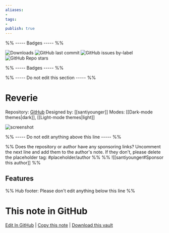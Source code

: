 ```yaml
---
aliases:
- 
tags: 
- 
publish: true
---
```


%% ----- Badges ----- %%

![Downloads](https://img.shields.io/badge/downloads-26994-573E7A?style=for-the-badge&logo=)
![GitHub last commit](https://img.shields.io/github/last-commit/santiyounger/Reverie-Obsidian-Theme?color=573E7A&label=last%20update&logo=github&style=for-the-badge)
![GitHub issues by-label](https://img.shields.io/github/issues/santiyounger/Reverie-Obsidian-Theme/help%20wanted?color=573E7A&logo=github&style=for-the-badge) 
![GitHub Repo stars](https://img.shields.io/github/stars/santiyounger/Reverie-Obsidian-Theme?color=573E7A&logo=github&style=for-the-badge)

%% ----- Badges ----- %%

%% ----- Do not edit this section ----- %%

# Reverie

Repository: [GitHub](https://github.com/santiyounger/Reverie-Obsidian-Theme)
Designed by: [[santiyounger]]
Modes: [[Dark-mode themes|dark]], [[Light-mode themes|light]]



![screenshot](https://github.com/santiyounger/Reverie-Obsidian-Theme/raw/HEAD/img/reverie-2020-09-14-dark.png)

%% ----- Do not edit anything above this line ----- %% 

%% Does the repository or author have any sponsoring links? Uncomment the next line and add them to the author's note. If they don't, please delete the placeholder tag: #placeholder/author %%
%% ![[santiyounger#Sponsor this author]] %%


## Features



%% Hub footer: Please don't edit anything below this line %%

# This note in GitHub

<span class="git-footer">[Edit In GitHub](https://github.dev/obsidian-community/obsidian-hub/blob/main/02%20-%20Community%20Expansions/02.05%20All%20Community%20Expansions/Themes/Reverie.md "git-hub-edit-note") | [Copy this note](https://raw.githubusercontent.com/obsidian-community/obsidian-hub/main/02%20-%20Community%20Expansions/02.05%20All%20Community%20Expansions/Themes/Reverie.md "git-hub-copy-note") | [Download this vault](https://github.com/obsidian-community/obsidian-hub/archive/refs/heads/main.zip "git-hub-download-vault") </span>
